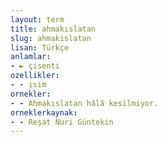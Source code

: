 ```yaml
---
layout: term
title: ahmakıslatan
slug: ahmakislatan
lisan: Türkçe
anlamlar:
- ► çisenti
ozellikler:
- - isim
ornekler:
- - Ahmakıslatan hâlâ kesilmiyor.
orneklerkaynak:
- - Reşat Nuri Güntekin
---
```

